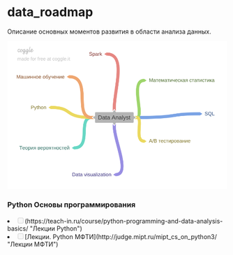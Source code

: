 # data_roadmap

Описание основных моментов развития в области анализа данных.

![Направления развития](https://github.com/annabali/data_roadmap/raw/main/Data_Analyst.png)

### Python Основы программирования

<li><input type="checkbox" disabled />(https://teach-in.ru/course/python-programming-and-data-analysis-basics/ "Лекции Python") </li>
<li><input type="checkbox" disabled />[Лекции. Python МФТИ](http://judge.mipt.ru/mipt_cs_on_python3/ "Лекции МФТИ") </li>
